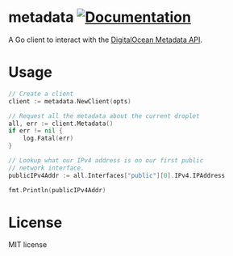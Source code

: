# metadata [![Documentation](https://godoc.org/github.com/digitalocean/go-metadata?status.svg)](https://godoc.org/github.com/digitalocean/go-metadata)

A Go client to interact with the [DigitalOcean Metadata API](https://developers.digitalocean.com/documentation/metadata/).

# Usage

```go
// Create a client
client := metadata.NewClient(opts)

// Request all the metadata about the current droplet
all, err := client.Metadata()
if err != nil {
    log.Fatal(err)
}

// Lookup what our IPv4 address is on our first public
// network interface.
publicIPv4Addr := all.Interfaces["public"][0].IPv4.IPAddress

fmt.Println(publicIPv4Addr)
```

# License

MIT license
